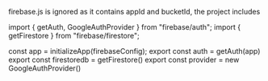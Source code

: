 firebase.js is ignored as it contains appId and bucketId, the project includes

import { getAuth, GoogleAuthProvider } from "firebase/auth";
import { getFirestore } from "firebase/firestore";

const app = initializeApp(firebaseConfig);
export const auth = getAuth(app)
export const firestoredb = getFirestore()
export const provider = new GoogleAuthProvider()
